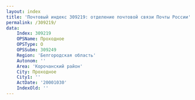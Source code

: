 ```yaml
---
layout: index
title: 'Почтовый индекс 309219: отделение почтовой связи Почты России'
permalink: /309219/
data:
    Index: 309219
    OPSName: Проходное
    OPSType: О
    OPSSubm: 309249
    Region: 'Белгородская область'
    Autonom: ''
    Area: 'Корочанский район'
    City: Проходное
    City1: ''
    ActDate: '20001030'
    IndexOld: ''
---
```

